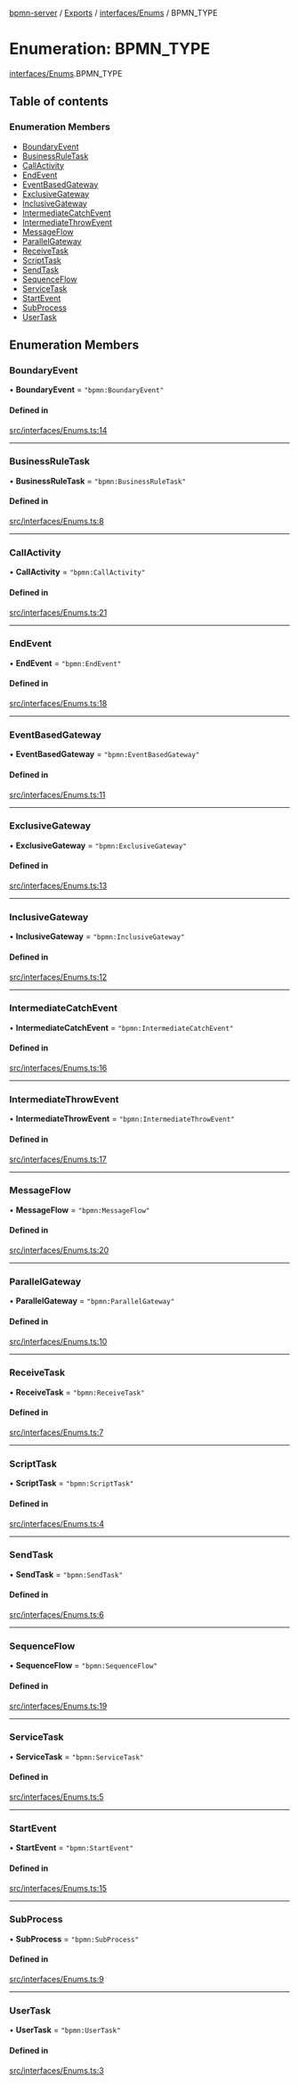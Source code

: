 [bpmn-server](../README.md) / [Exports](../modules.md) / [interfaces/Enums](../modules/interfaces_Enums.md) / BPMN\_TYPE

# Enumeration: BPMN\_TYPE

[interfaces/Enums](../modules/interfaces_Enums.md).BPMN_TYPE

## Table of contents

### Enumeration Members

- [BoundaryEvent](interfaces_Enums.BPMN_TYPE.md#boundaryevent)
- [BusinessRuleTask](interfaces_Enums.BPMN_TYPE.md#businessruletask)
- [CallActivity](interfaces_Enums.BPMN_TYPE.md#callactivity)
- [EndEvent](interfaces_Enums.BPMN_TYPE.md#endevent)
- [EventBasedGateway](interfaces_Enums.BPMN_TYPE.md#eventbasedgateway)
- [ExclusiveGateway](interfaces_Enums.BPMN_TYPE.md#exclusivegateway)
- [InclusiveGateway](interfaces_Enums.BPMN_TYPE.md#inclusivegateway)
- [IntermediateCatchEvent](interfaces_Enums.BPMN_TYPE.md#intermediatecatchevent)
- [IntermediateThrowEvent](interfaces_Enums.BPMN_TYPE.md#intermediatethrowevent)
- [MessageFlow](interfaces_Enums.BPMN_TYPE.md#messageflow)
- [ParallelGateway](interfaces_Enums.BPMN_TYPE.md#parallelgateway)
- [ReceiveTask](interfaces_Enums.BPMN_TYPE.md#receivetask)
- [ScriptTask](interfaces_Enums.BPMN_TYPE.md#scripttask)
- [SendTask](interfaces_Enums.BPMN_TYPE.md#sendtask)
- [SequenceFlow](interfaces_Enums.BPMN_TYPE.md#sequenceflow)
- [ServiceTask](interfaces_Enums.BPMN_TYPE.md#servicetask)
- [StartEvent](interfaces_Enums.BPMN_TYPE.md#startevent)
- [SubProcess](interfaces_Enums.BPMN_TYPE.md#subprocess)
- [UserTask](interfaces_Enums.BPMN_TYPE.md#usertask)

## Enumeration Members

### BoundaryEvent

• **BoundaryEvent** = ``"bpmn:BoundaryEvent"``

#### Defined in

[src/interfaces/Enums.ts:14](https://github.com/linonetwo/bpmn-server/blob/02da6f2/src/interfaces/Enums.ts#L14)

___

### BusinessRuleTask

• **BusinessRuleTask** = ``"bpmn:BusinessRuleTask"``

#### Defined in

[src/interfaces/Enums.ts:8](https://github.com/linonetwo/bpmn-server/blob/02da6f2/src/interfaces/Enums.ts#L8)

___

### CallActivity

• **CallActivity** = ``"bpmn:CallActivity"``

#### Defined in

[src/interfaces/Enums.ts:21](https://github.com/linonetwo/bpmn-server/blob/02da6f2/src/interfaces/Enums.ts#L21)

___

### EndEvent

• **EndEvent** = ``"bpmn:EndEvent"``

#### Defined in

[src/interfaces/Enums.ts:18](https://github.com/linonetwo/bpmn-server/blob/02da6f2/src/interfaces/Enums.ts#L18)

___

### EventBasedGateway

• **EventBasedGateway** = ``"bpmn:EventBasedGateway"``

#### Defined in

[src/interfaces/Enums.ts:11](https://github.com/linonetwo/bpmn-server/blob/02da6f2/src/interfaces/Enums.ts#L11)

___

### ExclusiveGateway

• **ExclusiveGateway** = ``"bpmn:ExclusiveGateway"``

#### Defined in

[src/interfaces/Enums.ts:13](https://github.com/linonetwo/bpmn-server/blob/02da6f2/src/interfaces/Enums.ts#L13)

___

### InclusiveGateway

• **InclusiveGateway** = ``"bpmn:InclusiveGateway"``

#### Defined in

[src/interfaces/Enums.ts:12](https://github.com/linonetwo/bpmn-server/blob/02da6f2/src/interfaces/Enums.ts#L12)

___

### IntermediateCatchEvent

• **IntermediateCatchEvent** = ``"bpmn:IntermediateCatchEvent"``

#### Defined in

[src/interfaces/Enums.ts:16](https://github.com/linonetwo/bpmn-server/blob/02da6f2/src/interfaces/Enums.ts#L16)

___

### IntermediateThrowEvent

• **IntermediateThrowEvent** = ``"bpmn:IntermediateThrowEvent"``

#### Defined in

[src/interfaces/Enums.ts:17](https://github.com/linonetwo/bpmn-server/blob/02da6f2/src/interfaces/Enums.ts#L17)

___

### MessageFlow

• **MessageFlow** = ``"bpmn:MessageFlow"``

#### Defined in

[src/interfaces/Enums.ts:20](https://github.com/linonetwo/bpmn-server/blob/02da6f2/src/interfaces/Enums.ts#L20)

___

### ParallelGateway

• **ParallelGateway** = ``"bpmn:ParallelGateway"``

#### Defined in

[src/interfaces/Enums.ts:10](https://github.com/linonetwo/bpmn-server/blob/02da6f2/src/interfaces/Enums.ts#L10)

___

### ReceiveTask

• **ReceiveTask** = ``"bpmn:ReceiveTask"``

#### Defined in

[src/interfaces/Enums.ts:7](https://github.com/linonetwo/bpmn-server/blob/02da6f2/src/interfaces/Enums.ts#L7)

___

### ScriptTask

• **ScriptTask** = ``"bpmn:ScriptTask"``

#### Defined in

[src/interfaces/Enums.ts:4](https://github.com/linonetwo/bpmn-server/blob/02da6f2/src/interfaces/Enums.ts#L4)

___

### SendTask

• **SendTask** = ``"bpmn:SendTask"``

#### Defined in

[src/interfaces/Enums.ts:6](https://github.com/linonetwo/bpmn-server/blob/02da6f2/src/interfaces/Enums.ts#L6)

___

### SequenceFlow

• **SequenceFlow** = ``"bpmn:SequenceFlow"``

#### Defined in

[src/interfaces/Enums.ts:19](https://github.com/linonetwo/bpmn-server/blob/02da6f2/src/interfaces/Enums.ts#L19)

___

### ServiceTask

• **ServiceTask** = ``"bpmn:ServiceTask"``

#### Defined in

[src/interfaces/Enums.ts:5](https://github.com/linonetwo/bpmn-server/blob/02da6f2/src/interfaces/Enums.ts#L5)

___

### StartEvent

• **StartEvent** = ``"bpmn:StartEvent"``

#### Defined in

[src/interfaces/Enums.ts:15](https://github.com/linonetwo/bpmn-server/blob/02da6f2/src/interfaces/Enums.ts#L15)

___

### SubProcess

• **SubProcess** = ``"bpmn:SubProcess"``

#### Defined in

[src/interfaces/Enums.ts:9](https://github.com/linonetwo/bpmn-server/blob/02da6f2/src/interfaces/Enums.ts#L9)

___

### UserTask

• **UserTask** = ``"bpmn:UserTask"``

#### Defined in

[src/interfaces/Enums.ts:3](https://github.com/linonetwo/bpmn-server/blob/02da6f2/src/interfaces/Enums.ts#L3)
